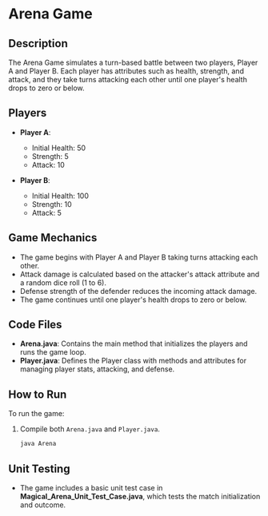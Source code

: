 # Arena Game

## Description
The Arena Game simulates a turn-based battle between two players, Player A and Player B. Each player has attributes such as health, strength, and attack, and they take turns attacking each other until one player's health drops to zero or below.

## Players
- **Player A**: 
  - Initial Health: 50
  - Strength: 5
  - Attack: 10

- **Player B**:
  - Initial Health: 100
  - Strength: 10
  - Attack: 5

## Game Mechanics
- The game begins with Player A and Player B taking turns attacking each other.
- Attack damage is calculated based on the attacker's attack attribute and a random dice roll (1 to 6).
- Defense strength of the defender reduces the incoming attack damage.
- The game continues until one player's health drops to zero or below.

## Code Files
- **Arena.java**: Contains the main method that initializes the players and runs the game loop.
- **Player.java**: Defines the Player class with methods and attributes for managing player stats, attacking, and defense.

## How to Run
To run the game:
1. Compile both `Arena.java` and `Player.java`.
   ```bash
   java Arena
   ```
## Unit Testing
- The game includes a basic unit test case in **Magical_Arena_Unit_Test_Case.java**, which tests the match initialization and outcome.
